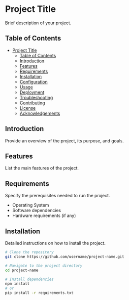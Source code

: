 # Project Title

Brief description of your project.

## Table of Contents

- [Project Title](#project-title)
  - [Table of Contents](#table-of-contents)
  - [Introduction](#introduction)
  - [Features](#features)
  - [Requirements](#requirements)
  - [Installation](#installation)
  - [Configuration](#configuration)
  - [Usage](#usage)
  - [Deployment](#deployment)
  - [Troubleshooting](#troubleshooting)
  - [Contributing](#contributing)
  - [License](#license)
  - [Acknowledgements](#acknowledgements)

## Introduction

Provide an overview of the project, its purpose, and goals.

## Features

List the main features of the project.

## Requirements

Specify the prerequisites needed to run the project.

- Operating System
- Software dependencies
- Hardware requirements (if any)

## Installation

Detailed instructions on how to install the project.

```bash
# Clone the repository
git clone https://github.com/username/project-name.git

# Navigate to the project directory
cd project-name

# Install dependencies
npm install
# or
pip install -r requirements.txt